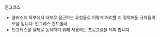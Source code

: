 인그레스
- 클러스터 외부에서 내부로 접근하는 요청들로 어떻게 처리할 지 정의해둔 규칙들의 모음 입니다.
인그레스 컨트롤러
- 인그레스를 실제로 동작하기 위해 사용하는 프로그램을 의미 합니다.



